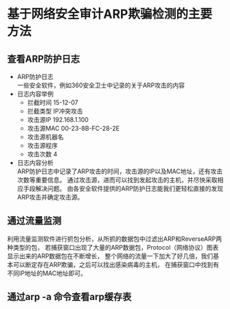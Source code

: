 # 基于网络安全审计ARP欺骗检测的主要方法

## 查看ARP防护日志
* ARP防护日志  
一些安全软件，例如360安全卫士中记录的关于ARP攻击的内容
* 日志内容举例  
   * 拦截时间 15-12-07
   * 拦截类型 IP冲突攻击
   * 攻击源IP 192.168.1.100
   * 攻击源MAC 00-23-8B-FC-28-2E 
   * 攻击源机器名 
   * 攻击源程序 
   * 攻击次数 4
* 日志内容分析  
ARP防护日志中记录了ARP攻击的时间，攻击源的IP以及MAC地址，还有攻击次数等重要信息。
通过攻击源，进而可以找到发起攻击的主机，并尽快采取相应手段解决问题。
由各安全软件提供的ARP防护日志能我们更轻松直接的发现ARP攻击并确定攻击源。

## 通过流量监测  
利用流量监测软件进行抓包分析，从所抓的数据包中过滤出ARP和ReverseARP两种类型的包，
若捕获窗口出现了大量的ARP数据包，Protocol（网络协议）图表显示出来的ARP数据包在不断增长，
整个网络的流量一下加大了好几倍，我们基本可以断定存在ARP欺骗，之后可以找出感染病毒的主机，
在捕获窗口中找到有不同IP地址的MAC地址即可。

## 通过arp -a 命令查看arp缓存表

